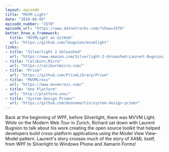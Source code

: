```yaml
---
layout: episode
title: "MVVM Light"
date: "2018-08-09"
episode_number: "1570"
episode_url: "https://www.dotnetrocks.com/?show=1570"
better_know_a_framework:
  title: "MVVMLight on GitHub"
  url: "https://github.com/lbugnion/mvvmlight"
links:
- title: "Silverlight 2 Unleashed"
  url: "https://www.amazon.com/Silverlight-2-Unleashed-Laurent-Bugnion/dp/0672330148"
- title: "Caliburn.Micro"
  url: "https://caliburnmicro.com/"
- title: "Prism"
  url: "https://github.com/PrismLibrary/Prism"
- title: "MVVMCross"
  url: "https://www.mvvmcross.com/"
- title: "Uno Platform"
  url: "http://platform.uno/"
- title: "System Design Primer"
  url: "https://github.com/donnemartin/system-design-primer"
---
```


Back at the beginning of WPF, before Silverlight, there was MVVM Light. While on the Modern Web Tour in Zurich, Richard sat down with Laurent Bugnion to talk about his work creating the open source toolkit that helped developers build cross-platform applications using the Model View View-Model pattern. Laurent's story crosses much of the story of XAML itself, from WPF to Silverlight to Windows Phone and Xamarin Forms!
